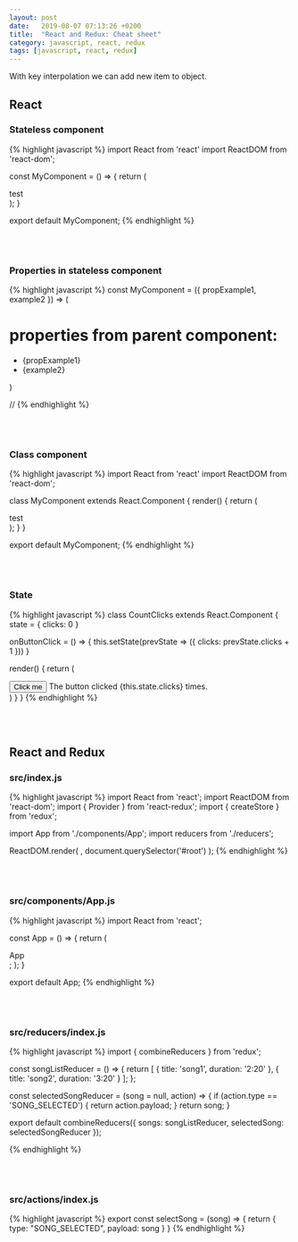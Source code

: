 ```yaml
---
layout: post
date:   2019-08-07 07:13:26 +0200
title:  "React and Redux: Cheat sheet"
category: javascript, react, redux
tags: [javascript, react, redux]
---
```


With key interpolation we can add new item to object.

<h2>React</h2>
<h3>Stateless component</h3>
{% highlight javascript %}
import React from 'react'
import ReactDOM from 'react-dom';

const MyComponent = () => {
    return (
        <div>
            test
        </div>
    );
}

export default MyComponent;
{% endhighlight %}



<br /><br />
<h3>Properties in stateless component</h3>
{% highlight javascript %}
const MyComponent = ({ propExample1, example2 }) => (
  <div>
    <h1>properties from parent component:</h1>
    <ul>
      <li>{propExample1}</li>
      <li>{example2}</li>
    </ul>
  </div>
)

// <MyComponent propExample1="aaa" example2="bbb" />
{% endhighlight %}


<br /><br />
<h3>Class component</h3>
{% highlight javascript %}
import React from 'react'
import ReactDOM from 'react-dom';

class MyComponent extends React.Component {
  render() {
    return (
        <div>
            test
        </div>
    );
  }
}

export default MyComponent;
{% endhighlight %}



<br /><br />
<h3>State</h3>
{% highlight javascript %}
class CountClicks extends React.Component {
  state = {
    clicks: 0
  }

  onButtonClick = () => {
    this.setState(prevState => ({
      clicks: prevState.clicks + 1
    }))
  }

  render() {
    return (
      <div>
        <button onClick={this.onButtonClick}>
          Click me
        </button>
        <span>
          The button clicked
          {this.state.clicks} times.
        </span>
      </div>
    )
  }
}
{% endhighlight %}

<br /><br />
<h2>React and Redux</h2>
<h3>src/index.js</h3>
{% highlight javascript %}
import React from 'react';
import ReactDOM from 'react-dom';
import { Provider } from 'react-redux';
import { createStore } from 'redux';

import App from './components/App';
import reducers from './reducers';


ReactDOM.render(
  <Provider store={createStore(reducers)}>
  	<App />
  </Provider>,
  document.querySelector('#root')
);
{% endhighlight %}


<br /><br />
<h3>src/components/App.js</h3>
{% highlight javascript %}
import React from 'react';

const App = () => {
	return (
        <div className="ui container">App</div>;
    );
}

export default App;
{% endhighlight %}



<br /><br />
<h3>src/reducers/index.js</h3>
{% highlight javascript %}
import { combineReducers } from 'redux';

const songListReducer = () => {
	return [
		{
			title: 'song1',
			duration: '2:20'
		},
		{
			title: 'song2',
			duration: '3:20'
		}
	];
};

const selectedSongReducer = (song = null, action) => {
	if (action.type == 'SONG_SELECTED') {
		return action.payload;
	}
	return song;
}


export default combineReducers({
	songs: songListReducer,
	selectedSong: selectedSongReducer
});

{% endhighlight %}



<br /><br />
<h3>src/actions/index.js</h3>
{% highlight javascript %}
export const selectSong = (song) => {
    return {
        type: "SONG_SELECTED",
        payload: song
    }
}
{% endhighlight %}
